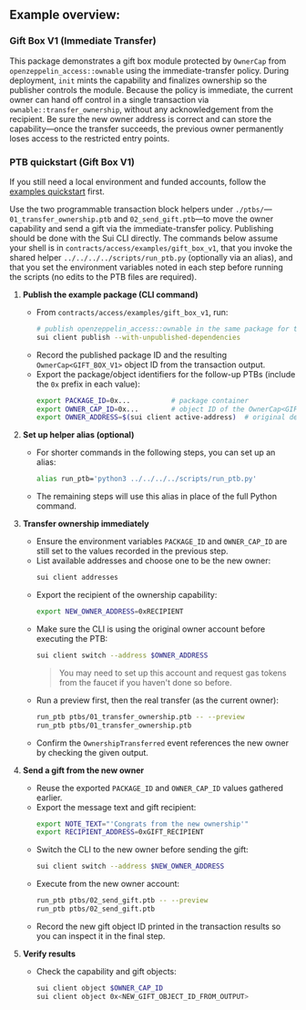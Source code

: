 ## Example overview:

### **Gift Box V1** (Immediate Transfer)

This package demonstrates a gift box module protected by `OwnerCap` from `openzeppelin_access::ownable` using the immediate-transfer policy. During deployment, `init` mints the capability and finalizes ownership so the publisher controls the module. Because the policy is immediate, the current owner can hand off control in a single transaction via `ownable::transfer_ownership`, without any acknowledgement from the recipient. Be sure the new owner address is correct and can store the capability—once the transfer succeeds, the previous owner permanently loses access to the restricted entry points.

### PTB quickstart (Gift Box V1)

If you still need a local environment and funded accounts, follow the [examples quickstart](../../../EXAMPLES.md#quickstart-localnet-setup) first.

Use the two programmable transaction block helpers under `./ptbs/`—`01_transfer_ownership.ptb` and `02_send_gift.ptb`—to move the owner capability and send a gift via the immediate-transfer policy. Publishing should be done with the Sui CLI directly. The commands below assume your shell is in `contracts/access/examples/gift_box_v1`, that you invoke the shared helper `../../../../scripts/run_ptb.py` (optionally via an alias), and that you set the environment variables noted in each step before running the scripts (no edits to the PTB files are required).

1. **Publish the example package (CLI command)**
   - From `contracts/access/examples/gift_box_v1`, run:
     ```bash
     # publish openzeppelin_access::ownable in the same package for testing purposes
     sui client publish --with-unpublished-dependencies
     ```
   - Record the published package ID and the resulting `OwnerCap<GIFT_BOX_V1>` object ID from the transaction output.
   - Export the package/object identifiers for the follow-up PTBs (include the `0x` prefix in each value):
     ```bash
     export PACKAGE_ID=0x...          # package container
     export OWNER_CAP_ID=0x...        # object ID of the OwnerCap<GIFT_BOX_V1>
     export OWNER_ADDRESS=$(sui client active-address)  # original deployer/owner account
     ```

2. **Set up helper alias (optional)**
   - For shorter commands in the following steps, you can set up an alias:
     ```bash
     alias run_ptb='python3 ../../../../scripts/run_ptb.py'
     ```
   - The remaining steps will use this alias in place of the full Python command.

3. **Transfer ownership immediately**
   - Ensure the environment variables `PACKAGE_ID` and `OWNER_CAP_ID` are still set to the values recorded in the previous step.
   - List available addresses and choose one to be the new owner:
     ```bash
     sui client addresses
     ```
   - Export the recipient of the ownership capability:
     ```bash
     export NEW_OWNER_ADDRESS=0xRECIPIENT
     ```
   - Make sure the CLI is using the original owner account before executing the PTB:
     ```bash
     sui client switch --address $OWNER_ADDRESS
     ```
     > You may need to set up this account and request gas tokens from the faucet if you haven't done so before.
   - Run a preview first, then the real transfer (as the current owner):
     ```bash
     run_ptb ptbs/01_transfer_ownership.ptb -- --preview
     run_ptb ptbs/01_transfer_ownership.ptb
     ```
   - Confirm the `OwnershipTransferred` event references the new owner by checking the given output.

4. **Send a gift from the new owner**
   - Reuse the exported `PACKAGE_ID` and `OWNER_CAP_ID` values gathered earlier.
   - Export the message text and gift recipient:
     ```bash
     export NOTE_TEXT="'Congrats from the new ownership'"
     export RECIPIENT_ADDRESS=0xGIFT_RECIPIENT
     ```
   - Switch the CLI to the new owner before sending the gift:
     ```bash
     sui client switch --address $NEW_OWNER_ADDRESS
     ```
   - Execute from the new owner account:
     ```bash
     run_ptb ptbs/02_send_gift.ptb -- --preview
     run_ptb ptbs/02_send_gift.ptb
     ```
   - Record the new gift object ID printed in the transaction results so you can inspect it in the final step.

5. **Verify results**
   - Check the capability and gift objects:
     ```bash
     sui client object $OWNER_CAP_ID
     sui client object 0x<NEW_GIFT_OBJECT_ID_FROM_OUTPUT>
     ```
